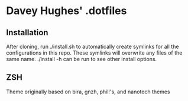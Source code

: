 # Davey Hughes' .dotfiles

## Installation
After cloning, run ./install.sh to automatically create symlinks for all the
configurations in this repo. These symlinks will overwrite any files of the
same name. ./install -h can be run to see other install options.

## ZSH
Theme originally based on bira, gnzh, phil!'s, and nanotech themes
